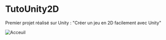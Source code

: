 # TutoUnity2D
Premier projet réalisé sur Unity : "Créer un jeu en 2D facilement avec Unity"

![Acceuil](https://user-images.githubusercontent.com/106956542/173224265-b8015615-a31b-4696-8d98-9a2b4f8cb515.PNG)
